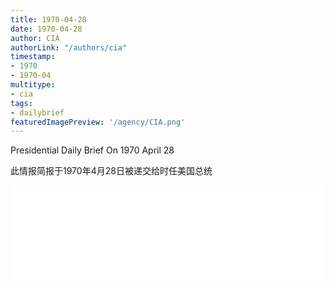 ```yaml
---
title: 1970-04-28
date: 1970-04-28
author: CIA 
authorLink: "/authors/cia"
timestamp: 
- 1970
- 1970-04
multitype: 
- cia
tags: 
- dailybrief
featuredImagePreview: '/agency/CIA.png'
---
```



Presidential Daily Brief On 1970 April 28

此情报简报于1970年4月28日被递交给时任美国总统

<!--more-->





<div id="over" style="width:100%; overflow:hidden"> <iframe id="sFrame" name="sFrame" frameborder="no" border="0"  allowfullscreen marginwidth="0" scrolling="no" src = " /CIA/1970-04-28.html "  style = " position:absulute; width: 806px; top: 300;" > </iframe> </div>